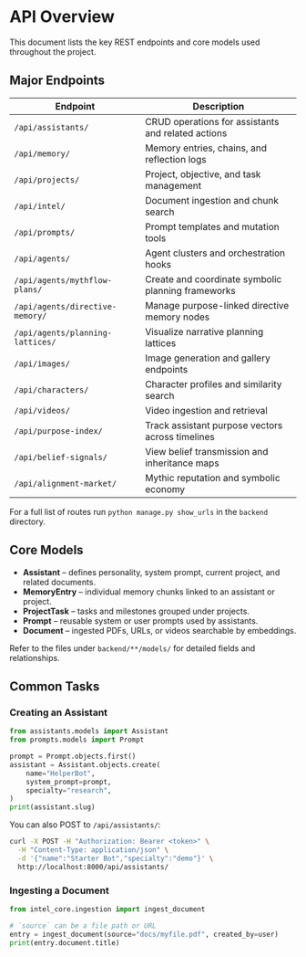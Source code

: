 # API Overview

This document lists the key REST endpoints and core models used throughout the project.

## Major Endpoints

| Endpoint | Description |
| --- | --- |
| `/api/assistants/` | CRUD operations for assistants and related actions |
| `/api/memory/` | Memory entries, chains, and reflection logs |
| `/api/projects/` | Project, objective, and task management |
| `/api/intel/` | Document ingestion and chunk search |
| `/api/prompts/` | Prompt templates and mutation tools |
| `/api/agents/` | Agent clusters and orchestration hooks |
| `/api/agents/mythflow-plans/` | Create and coordinate symbolic planning frameworks |
| `/api/agents/directive-memory/` | Manage purpose-linked directive memory nodes |
| `/api/agents/planning-lattices/` | Visualize narrative planning lattices |
| `/api/images/` | Image generation and gallery endpoints |
| `/api/characters/` | Character profiles and similarity search |
| `/api/videos/` | Video ingestion and retrieval |
| `/api/purpose-index/` | Track assistant purpose vectors across timelines |
| `/api/belief-signals/` | View belief transmission and inheritance maps |
| `/api/alignment-market/` | Mythic reputation and symbolic economy |

For a full list of routes run `python manage.py show_urls` in the `backend` directory.

## Core Models

- **Assistant** – defines personality, system prompt, current project, and related documents.
- **MemoryEntry** – individual memory chunks linked to an assistant or project.
- **ProjectTask** – tasks and milestones grouped under projects.
- **Prompt** – reusable system or user prompts used by assistants.
- **Document** – ingested PDFs, URLs, or videos searchable by embeddings.

Refer to the files under `backend/**/models/` for detailed fields and relationships.

## Common Tasks

### Creating an Assistant

```python
from assistants.models import Assistant
from prompts.models import Prompt

prompt = Prompt.objects.first()
assistant = Assistant.objects.create(
    name="HelperBot",
    system_prompt=prompt,
    specialty="research",
)
print(assistant.slug)
```

You can also POST to `/api/assistants/`:

```bash
curl -X POST -H "Authorization: Bearer <token>" \
  -H "Content-Type: application/json" \
  -d '{"name":"Starter Bot","specialty":"demo"}' \
  http://localhost:8000/api/assistants/
```

### Ingesting a Document

```python
from intel_core.ingestion import ingest_document

# `source` can be a file path or URL
entry = ingest_document(source="docs/myfile.pdf", created_by=user)
print(entry.document.title)
```
